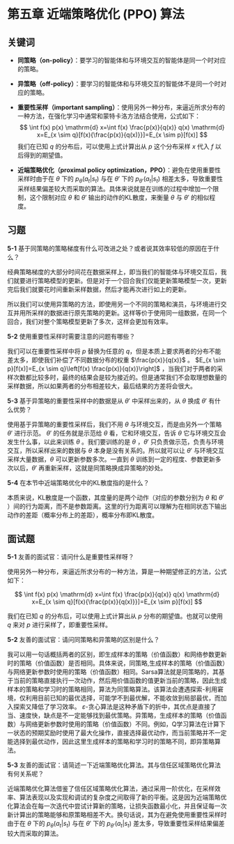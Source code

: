 # 第五章 近端策略优化 (PPO) 算法

## 关键词

- **同策略（on-policy）**：要学习的智能体和与环境交互的智能体是同一个时对应的策略。

- **异策略（off-policy）**：要学习的智能体和与环境交互的智能体不是同一个时对应的策略。

- **重要性采样（important sampling）**：使用另外一种分布，来逼近所求分布的一种方法，在强化学习中通常和蒙特卡洛方法结合使用，公式如下：
$$
    \int f(x) p(x) \mathrm{d} x=\int f(x) \frac{p(x)}{q(x)} q(x) \mathrm{d} x=E_{x \sim q}[f(x){\frac{p(x)}{q(x)}}]=E_{x \sim p}[f(x)]
$$
我们在已知 $q$ 的分布后，可以使用上式计算出从 $p$ 这个分布采样 $x$ 代入 $f$ 以后得到的期望值。

- **近端策略优化（proximal policy optimization，PPO）**：避免在使用重要性采样时由于在 $\theta$ 下的 $p_{\theta}\left(a_{t} | s_{t}\right)$ 与在  $\theta '$ 下的 $p_{\theta'}\left(a_{t} | s_{t}\right)$ 相差太多，导致重要性采样结果偏差较大而采取的算法。具体来说就是在训练的过程中增加一个限制，这个限制对应 $\theta$ 和 $\theta'$ 输出的动作的KL散度，来衡量 $\theta$ 与 $\theta'$ 的相似程度。


## 习题

**5-1** 基于同策略的策略梯度有什么可改进之处？或者说其效率较低的原因在于什么？

经典策略梯度的大部分时间花在数据采样上，即当我们的智能体与环境交互后，我们就要进行策略模型的更新。但是对于一个回合我们仅能更新策略模型一次，更新完后我们就要花时间重新采样数据，然后才能再次进行如上的更新。

所以我们可以使用异策略的方法，即使用另一个不同的策略和演员，与环境进行交互并用所采样的数据进行原先策略的更新。这样等价于使用同一组数据，在同一个回合，我们对整个策略模型更新了多次，这样会更加有效率。

**5-2** 使用重要性采样时需要注意的问题有哪些？

我们可以在重要性采样中将 $p$ 替换为任意的 $q$，但是本质上要求两者的分布不能差太多，即使我们补偿了不同数据分布的权重 $\frac{p(x)}{q(x)}$ 。 $E_{x \sim p}[f(x)]=E_{x \sim q}\left[f(x) \frac{p(x)}{q(x)}\right]$ ，当我们对于两者的采样次数都比较多时，最终的结果会是较为接近的。但是通常我们不会取理想数量的采样数据，所以如果两者的分布相差较大，最后结果的方差将会很大。

**5-3** 基于异策略的重要性采样中的数据是从 $\theta'$ 中采样出来的，从 $\theta$ 换成 $\theta'$ 有什么优势？

使用基于异策略的重要性采样后，我们不用 $\theta$ 与环境交互，而是由另外一个策略 $\theta'$ 进行示范。 $\theta'$ 的任务就是示范给 $\theta$ 看，它和环境交互，告诉 $\theta$ 它与环境交互会发生什么事，以此来训练 $\theta$ 。我们要训练的是 $\theta$ ，$\theta'$ 只负责做示范，负责与环境交互，所以采样出来的数据与 $\theta$ 本身是没有关系的。所以就可以让 $\theta'$ 与环境交互采样大量数据，$\theta$ 可以更新参数多次。一直到 $\theta$ 训练到一定的程度、参数更新多次以后，$\theta'$ 再重新采样，这就是同策略换成异策略的妙处。

**5-4** 在本节中近端策略优化中的KL散度指的是什么？

本质来说，KL散度是一个函数，其度量的是两个动作（对应的参数分别为 $\theta$ 和 $\theta'$ ）间的行为距离，而不是参数距离。这里的行为距离可以理解为在相同状态下输出动作的差距（概率分布上的差距），概率分布即KL散度。


## 面试题

**5-1** 友善的面试官：请问什么是重要性采样呀？

使用另外一种分布，来逼近所求分布的一种方法，算是一种期望修正的方法，公式如下：

$$
\int f(x) p(x) \mathrm{d} x=\int f(x) \frac{p(x)}{q(x)} q(x) \mathrm{d} x=E_{x \sim q}[f(x){\frac{p(x)}{q(x)}}]=E_{x \sim p}[f(x)]
$$

我们在已知 $q$ 的分布后，可以使用上式计算出从 $p$ 分布的期望值。也就可以使用 $q$ 来对 $p$ 进行采样了，即重要性采样。

**5-2** 友善的面试官：请问同策略和异策略的区别是什么？

我可以用一句话概括两者的区别，即生成样本的策略（价值函数）和网络参数更新时的策略（价值函数）是否相同。具体来说，同策略,生成样本的策略（价值函数）与网络更新参数时使用的策略（价值函数）相同。Sarsa算法就是同策略的，其基于当前的策略直接执行一次动作，然后用价值函数的值更新当前的策略，因此生成样本的策略和学习时的策略相同，算法为同策略算法。该算法会遭遇探索-利用窘境，仅利用目前已知的最优选择，可能学不到最优解，不能收敛到局部最优，而加入探索又降低了学习效率。 $\varepsilon$-贪心算法是这种矛盾下的折中，其优点是直接了当、速度快，缺点是不一定能够找到最优策略。异策略，生成样本的策略（价值函数）与网络更新参数时使用的策略（价值函数）不同。例如，Q学习算法在计算下一状态的预期奖励时使用了最大化操作，直接选择最优动作，而当前策略并不一定能选择到最优动作，因此这里生成样本的策略和学习时的策略不同，即异策略算法。

**5-3** 友善的面试官：请简述一下近端策略优化算法。其与信任区域策略优化算法有何关系呢？

近端策略优化算法借鉴了信任区域策略优化算法，通过采用一阶优化，在采样效率、算法表现以及实现和调试的复杂度之间取得了新的平衡。这是因为近端策略优化算法会在每一次迭代中尝试计算新的策略，让损失函数最小化，并且保证每一次新计算出的策略能够和原策略相差不大。换句话说，其为在避免使用重要性采样时由于在 $\theta$ 下的 $p_{\theta}\left(a_{t} | s_{t}\right)$ 与在 $\theta'$ 下的 $p_{\theta'}\left(a_{t} | s_{t}\right)$ 差太多，导致重要性采样结果偏差较大而采取的算法。
